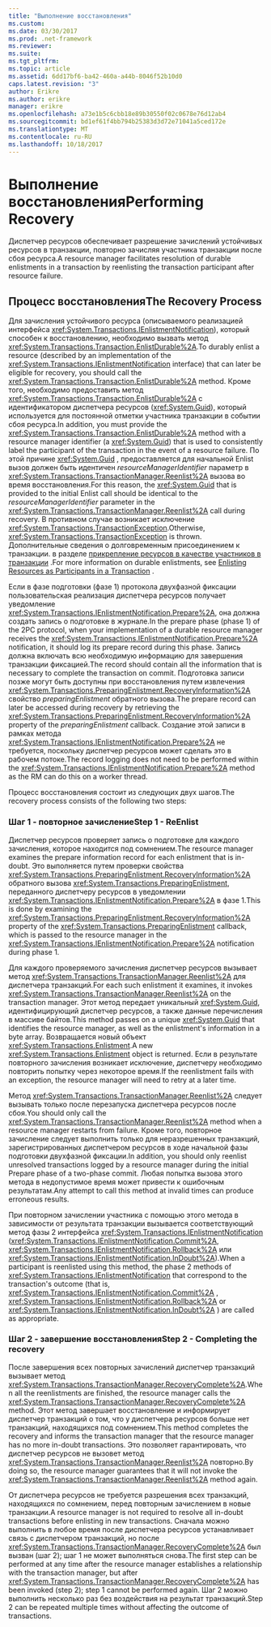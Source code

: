 ```yaml
---
title: "Выполнение восстановления"
ms.custom: 
ms.date: 03/30/2017
ms.prod: .net-framework
ms.reviewer: 
ms.suite: 
ms.tgt_pltfrm: 
ms.topic: article
ms.assetid: 6dd17bf6-ba42-460a-a44b-8046f52b10d0
caps.latest.revision: "3"
author: Erikre
ms.author: erikre
manager: erikre
ms.openlocfilehash: a73e1b5c6cbb18e89b30550f02c0678e76d12ab4
ms.sourcegitcommit: bd1ef61f4bb794b25383d3d72e71041a5ced172e
ms.translationtype: MT
ms.contentlocale: ru-RU
ms.lasthandoff: 10/18/2017
---
```

# <a name="performing-recovery"></a><span data-ttu-id="43fb9-102">Выполнение восстановления</span><span class="sxs-lookup"><span data-stu-id="43fb9-102">Performing Recovery</span></span>
<span data-ttu-id="43fb9-103">Диспетчер ресурсов обеспечивает разрешение зачислений устойчивых ресурсов в транзакции, повторно зачисляя участника транзакции после сбоя ресурса.</span><span class="sxs-lookup"><span data-stu-id="43fb9-103">A resource manager facilitates resolution of durable enlistments in a transaction by reenlisting the transaction participant after resource failure.</span></span>  
  
## <a name="the-recovery-process"></a><span data-ttu-id="43fb9-104">Процесс восстановления</span><span class="sxs-lookup"><span data-stu-id="43fb9-104">The Recovery Process</span></span>  
 <span data-ttu-id="43fb9-105">Для зачисления устойчивого ресурса (описываемого реализацией интерфейса <xref:System.Transactions.IEnlistmentNotification>), который способен к восстановлению, необходимо вызвать метод <xref:System.Transactions.Transaction.EnlistDurable%2A>.</span><span class="sxs-lookup"><span data-stu-id="43fb9-105">To durably enlist a resource (described by an implementation of the <xref:System.Transactions.IEnlistmentNotification> interface) that can later be eligible for recovery, you should call the <xref:System.Transactions.Transaction.EnlistDurable%2A> method.</span></span> <span data-ttu-id="43fb9-106">Кроме того, необходимо предоставить метод <xref:System.Transactions.Transaction.EnlistDurable%2A> с идентификатором диспетчера ресурсов (<xref:System.Guid>), который используется для постоянной отметки участника транзакции в событии сбоя ресурса.</span><span class="sxs-lookup"><span data-stu-id="43fb9-106">In addition, you must provide the <xref:System.Transactions.Transaction.EnlistDurable%2A> method with a resource manager identifier (a <xref:System.Guid>) that is used to consistently label the participant of the transaction in the event of a resource failure.</span></span> <span data-ttu-id="43fb9-107">По этой причине <xref:System.Guid> , предоставляется для начальной Enlist вызов должен быть идентичен *resourceManagerIdentifier* параметр в <xref:System.Transactions.TransactionManager.Reenlist%2A> вызова во время восстановления.</span><span class="sxs-lookup"><span data-stu-id="43fb9-107">For this reason, the <xref:System.Guid> that is provided to the initial Enlist call should be identical to the *resourceManagerIdentifier* parameter in the <xref:System.Transactions.TransactionManager.Reenlist%2A> call during recovery.</span></span> <span data-ttu-id="43fb9-108">В противном случае возникает исключение <xref:System.Transactions.TransactionException>.</span><span class="sxs-lookup"><span data-stu-id="43fb9-108">Otherwise, <xref:System.Transactions.TransactionException> is thrown.</span></span> <span data-ttu-id="43fb9-109">Дополнительные сведения о долговременным присоединением к транзакции. в разделе [прикрепление ресурсов в качестве участников в транзакции](../../../../docs/framework/data/transactions/enlisting-resources-as-participants-in-a-transaction.md) .</span><span class="sxs-lookup"><span data-stu-id="43fb9-109">For more information on durable enlistments, see [Enlisting Resources as Participants in a Transaction](../../../../docs/framework/data/transactions/enlisting-resources-as-participants-in-a-transaction.md) .</span></span>  
  
 <span data-ttu-id="43fb9-110">Если в фазе подготовки (фазе 1) протокола двухфазной фиксации пользовательская реализация диспетчера ресурсов получает уведомление <xref:System.Transactions.IEnlistmentNotification.Prepare%2A>, она должна создать запись о подготовке в журнале.</span><span class="sxs-lookup"><span data-stu-id="43fb9-110">In the prepare phase (phase 1) of the 2PC protocol, when your implementation of a durable resource manager receives the <xref:System.Transactions.IEnlistmentNotification.Prepare%2A> notification, it should log its prepare record during this phase.</span></span> <span data-ttu-id="43fb9-111">Запись должна включать всю необходимую информацию для завершения транзакции фиксацией.</span><span class="sxs-lookup"><span data-stu-id="43fb9-111">The record should contain all the information that is necessary to complete the transaction on commit.</span></span> <span data-ttu-id="43fb9-112">Подготовка записи позже могут быть доступны при восстановления путем извлечения <xref:System.Transactions.PreparingEnlistment.RecoveryInformation%2A> свойство *preparingEnlistment* обратного вызова.</span><span class="sxs-lookup"><span data-stu-id="43fb9-112">The prepare record can later be accessed during recovery by retrieving the <xref:System.Transactions.PreparingEnlistment.RecoveryInformation%2A> property of the *preparingEnlistment* callback.</span></span> <span data-ttu-id="43fb9-113">Создание этой записи в рамках метода <xref:System.Transactions.IEnlistmentNotification.Prepare%2A> не требуется, поскольку диспетчер ресурсов может сделать это в рабочем потоке.</span><span class="sxs-lookup"><span data-stu-id="43fb9-113">The record logging does not need to be performed within the <xref:System.Transactions.IEnlistmentNotification.Prepare%2A> method as the RM can do this on a worker thread.</span></span>  
  
 <span data-ttu-id="43fb9-114">Процесс восстановления состоит из следующих двух шагов.</span><span class="sxs-lookup"><span data-stu-id="43fb9-114">The recovery process consists of the following two steps:</span></span>  
  
### <a name="step-1---reenlist"></a><span data-ttu-id="43fb9-115">Шаг 1 - повторное зачисление</span><span class="sxs-lookup"><span data-stu-id="43fb9-115">Step 1 - ReEnlist</span></span>  
 <span data-ttu-id="43fb9-116">Диспетчер ресурсов проверяет запись о подготовке для каждого зачисления, которое находится под сомнением.</span><span class="sxs-lookup"><span data-stu-id="43fb9-116">The resource manager examines the prepare information record for each enlistment that is in-doubt.</span></span> <span data-ttu-id="43fb9-117">Это выполняется путем проверки свойства <xref:System.Transactions.PreparingEnlistment.RecoveryInformation%2A> обратного вызова <xref:System.Transactions.PreparingEnlistment>, переданного диспетчеру ресурсов в уведомлении <xref:System.Transactions.IEnlistmentNotification.Prepare%2A> в фазе 1.</span><span class="sxs-lookup"><span data-stu-id="43fb9-117">This is done by examining the <xref:System.Transactions.PreparingEnlistment.RecoveryInformation%2A> property of the <xref:System.Transactions.PreparingEnlistment> callback, which is passed to the resource manager in the <xref:System.Transactions.IEnlistmentNotification.Prepare%2A> notification during phase 1.</span></span>  
  
 <span data-ttu-id="43fb9-118">Для каждого проверяемого зачисления диспетчер ресурсов вызывает метод <xref:System.Transactions.TransactionManager.Reenlist%2A> для диспетчера транзакций.</span><span class="sxs-lookup"><span data-stu-id="43fb9-118">For each such enlistment it examines, it invokes <xref:System.Transactions.TransactionManager.Reenlist%2A> on the transaction manager.</span></span> <span data-ttu-id="43fb9-119">Этот метод передает уникальный <xref:System.Guid>, идентифицирующий диспетчер ресурсов, а также данные перечисления в массиве байтов.</span><span class="sxs-lookup"><span data-stu-id="43fb9-119">This method passes on a unique <xref:System.Guid> that identifies the resource manager, as well as the enlistment's information in a byte array.</span></span> <span data-ttu-id="43fb9-120">Возвращается новый объект <xref:System.Transactions.Enlistment>.</span><span class="sxs-lookup"><span data-stu-id="43fb9-120">A new <xref:System.Transactions.Enlistment> object is returned.</span></span> <span data-ttu-id="43fb9-121">Если в результате повторного зачисления возникает исключение, диспетчеру необходимо повторить попытку через некоторое время.</span><span class="sxs-lookup"><span data-stu-id="43fb9-121">If the reenlistment fails with an exception, the resource manager will need to retry at a later time.</span></span>  
  
 <span data-ttu-id="43fb9-122">Метод <xref:System.Transactions.TransactionManager.Reenlist%2A> следует вызывать только после перезапуска диспетчера ресурсов после сбоя.</span><span class="sxs-lookup"><span data-stu-id="43fb9-122">You should only call the <xref:System.Transactions.TransactionManager.Reenlist%2A> method when a resource manager restarts from failure.</span></span> <span data-ttu-id="43fb9-123">Кроме того, повторное зачисление следует выполнить только для неразрешенных транзакций, зарегистрированных диспетчером ресурсов в ходе начальной фазы подготовки двухфазной фиксации.</span><span class="sxs-lookup"><span data-stu-id="43fb9-123">In addition, you should only reenlist unresolved transactions logged by a resource manager during the initial Prepare phase of a two-phase commit.</span></span> <span data-ttu-id="43fb9-124">Любая попытка вызова этого метода в недопустимое время может привести к ошибочным результатам.</span><span class="sxs-lookup"><span data-stu-id="43fb9-124">Any attempt to call this method at invalid times can produce erroneous results.</span></span>  
  
 <span data-ttu-id="43fb9-125">При повторном зачислении участника с помощью этого метода в зависимости от результата транзакции вызывается соответствующий метод фазы 2 интерфейса <xref:System.Transactions.IEnlistmentNotification> (<xref:System.Transactions.IEnlistmentNotification.Commit%2A>, <xref:System.Transactions.IEnlistmentNotification.Rollback%2A> или <xref:System.Transactions.IEnlistmentNotification.InDoubt%2A>).</span><span class="sxs-lookup"><span data-stu-id="43fb9-125">When a participant is reenlisted using this method, the phase 2 methods of <xref:System.Transactions.IEnlistmentNotification> that correspond to the transaction's outcome (that is, <xref:System.Transactions.IEnlistmentNotification.Commit%2A> , <xref:System.Transactions.IEnlistmentNotification.Rollback%2A> or <xref:System.Transactions.IEnlistmentNotification.InDoubt%2A> ) are called as appropriate.</span></span>  
  
### <a name="step-2---completing-the-recovery"></a><span data-ttu-id="43fb9-126">Шаг 2 - завершение восстановления</span><span class="sxs-lookup"><span data-stu-id="43fb9-126">Step 2 - Completing the recovery</span></span>  
 <span data-ttu-id="43fb9-127">После завершения всех повторных зачислений диспетчер транзакций вызывает метод <xref:System.Transactions.TransactionManager.RecoveryComplete%2A>.</span><span class="sxs-lookup"><span data-stu-id="43fb9-127">When all the reenlistments are finished, the resource manager calls the <xref:System.Transactions.TransactionManager.RecoveryComplete%2A> method.</span></span> <span data-ttu-id="43fb9-128">Этот метод завершает восстановление и информирует диспетчер транзакций о том, что у диспетчера ресурсов больше нет транзакций, находящихся под сомнением.</span><span class="sxs-lookup"><span data-stu-id="43fb9-128">This method completes the recovery and informs the transaction manager that the resource manager has no more in-doubt transactions.</span></span> <span data-ttu-id="43fb9-129">Это позволяет гарантировать, что диспетчер ресурсов не вызовет метод <xref:System.Transactions.TransactionManager.Reenlist%2A> повторно.</span><span class="sxs-lookup"><span data-stu-id="43fb9-129">By doing so, the resource manager guarantees that it will not invoke the <xref:System.Transactions.TransactionManager.Reenlist%2A> method again.</span></span>  
  
 <span data-ttu-id="43fb9-130">От диспетчера ресурсов не требуется разрешения всех транзакций, находящихся по сомнением, перед повторным зачислением в новые транзакции.</span><span class="sxs-lookup"><span data-stu-id="43fb9-130">A resource manager is not required to resolve all in-doubt transactions before enlisting in new transactions.</span></span> <span data-ttu-id="43fb9-131">Сначала можно выполнить в любое время после диспетчера ресурсов устанавливает связь с диспетчером транзакций, но после <xref:System.Transactions.TransactionManager.RecoveryComplete%2A> был вызван (шаг 2); шаг 1 не может выполняться снова.</span><span class="sxs-lookup"><span data-stu-id="43fb9-131">The first step can be performed at any time after the resource manager establishes a relationship with the transaction manager, but after <xref:System.Transactions.TransactionManager.RecoveryComplete%2A> has been invoked (step 2); step 1 cannot be performed again.</span></span> <span data-ttu-id="43fb9-132">Шаг 2 можно выполнить несколько раз без воздействия на результат транзакций.</span><span class="sxs-lookup"><span data-stu-id="43fb9-132">Step 2 can be repeated multiple times without affecting the outcome of transactions.</span></span>
